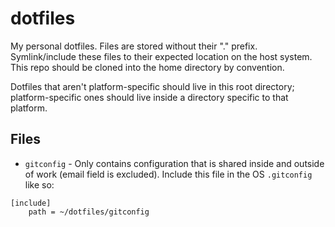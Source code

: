 # dotfiles

My personal dotfiles. Files are stored without their "." prefix. Symlink/include these files to their expected location on the host system. This repo should be cloned into the home directory by convention.

Dotfiles that aren't platform-specific should live in this root directory; platform-specific ones should live inside a directory specific to that platform.

## Files

* `gitconfig` - Only contains configuration that is shared inside and outside of work (email field is excluded). Include this file in the OS `.gitconfig` like so:

```
[include]
    path = ~/dotfiles/gitconfig
```

